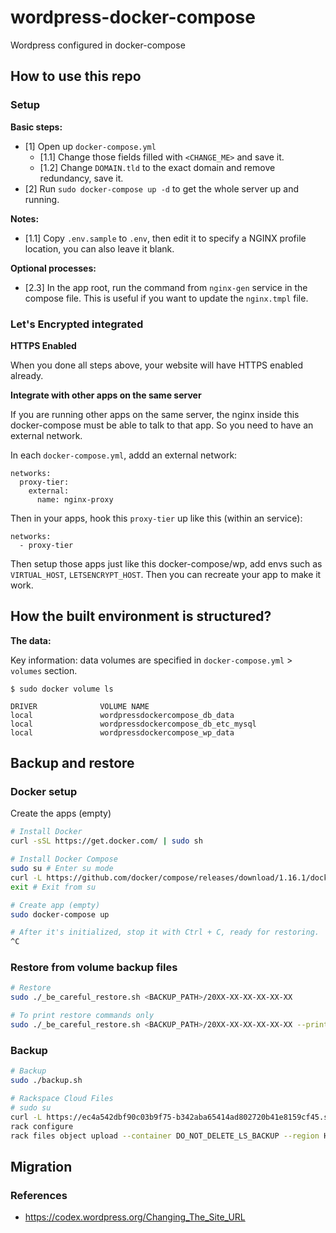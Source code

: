 # wordpress-docker-compose
Wordpress configured in docker-compose

## How to use this repo

### Setup

**Basic steps:**

- [1] Open up `docker-compose.yml`
  - [1.1] Change those fields filled with `<CHANGE_ME>` and save it.
  - [1.2] Change `DOMAIN.tld` to the exact domain and remove redundancy, save it.
- [2] Run `sudo docker-compose up -d` to get the whole server up and running.

**Notes:**

- [1.1] Copy `.env.sample` to `.env`, then edit it to specify a NGINX profile location, you can also leave it blank.


**Optional processes:**

- [2.3] In the app root, run the command from `nginx-gen` service in the compose file. This is useful if you want to update the `nginx.tmpl` file.

### Let's Encrypted integrated

**HTTPS Enabled**

When you done all steps above, your website will have HTTPS enabled already.

**Integrate with other apps on the same server**

If you are running other apps on the same server, the nginx inside this docker-compose must be able to talk to that app. So you need to have an external network.

In each `docker-compose.yml`, addd an external network:

```
networks:
  proxy-tier:
    external:
      name: nginx-proxy
```

Then in your apps, hook this `proxy-tier` up like this (within an service):

```
networks:
  - proxy-tier
```

Then setup those apps just like this docker-compose/wp, add envs such as `VIRTUAL_HOST`, `LETSENCRYPT_HOST`. Then you can recreate your app to make it work.

## How the built environment is structured?

**The data:**

Key information: data volumes are specified in `docker-compose.yml` > `volumes` section.

```
$ sudo docker volume ls

DRIVER              VOLUME NAME
local               wordpressdockercompose_db_data
local               wordpressdockercompose_db_etc_mysql
local               wordpressdockercompose_wp_data
```

## Backup and restore

### Docker setup

Create the apps (empty)

```bash
# Install Docker
curl -sSL https://get.docker.com/ | sudo sh

# Install Docker Compose
sudo su # Enter su mode
curl -L https://github.com/docker/compose/releases/download/1.16.1/docker-compose-`uname -s`-`uname -m` > /usr/local/bin/docker-compose && chmod +x /usr/local/bin/docker-compose
exit # Exit from su

# Create app (empty)
sudo docker-compose up

# After it's initialized, stop it with Ctrl + C, ready for restoring.
^C
```

### Restore from volume backup files

```bash
# Restore
sudo ./_be_careful_restore.sh <BACKUP_PATH>/20XX-XX-XX-XX-XX-XX

# To print restore commands only
sudo ./_be_careful_restore.sh <BACKUP_PATH>/20XX-XX-XX-XX-XX-XX --print
```

### Backup

```bash
# Backup
sudo ./backup.sh

# Rackspace Cloud Files
# sudo su
curl -L https://ec4a542dbf90c03b9f75-b342aba65414ad802720b41e8159cf45.ssl.cf5.rackcdn.com/1.2/Linux/amd64/rack > /usr/local/bin/rack && chmod +x /usr/local/bin/rack
rack configure
rack files object upload --container DO_NOT_DELETE_LS_BACKUP --region HKG --name <PROJ_NAME>/<TAR_FILE_NAME>-backup.`date +"%Y-%m-%d-%H-%M-%S"`.tar.gz --file <TAR_PATH>
```

## Migration

### References

- https://codex.wordpress.org/Changing_The_Site_URL
